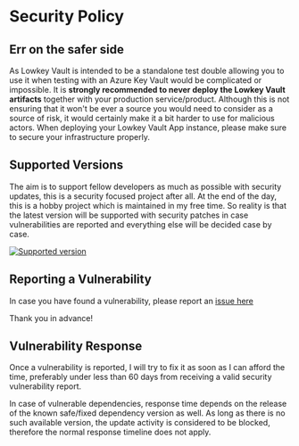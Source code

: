 # Security Policy

## Err on the safer side

As Lowkey Vault is intended to be a standalone test double allowing you to use it when testing with an Azure Key Vault would be complicated
or impossible. It is **strongly recommended to never deploy the Lowkey Vault artifacts** together with your production service/product.
Although this is not ensuring that it won't be ever a source you would need to consider as a source of risk, it would certainly make it a
bit harder to use for malicious actors. When deploying your Lowkey Vault App instance, please make sure to secure your infrastructure
properly.

## Supported Versions

The aim is to support fellow developers as much as possible with security updates, this is a security focused project after all. At the end
of the day, this is a hobby project which is maintained in my free time. So reality is that the latest version will be supported with security
patches in case vulnerabilities are reported and everything else will be decided case by case.

[![Supported version](https://img.shields.io/github/v/tag/nagyesta/lowkey-vault?color=green&logo=git&label=Supported%20version&sort=semver)](https://img.shields.io/github/v/tag/nagyesta/lowkey-vault?color=green&logo=git&label=Supported%20version&sort=semver)

## Reporting a Vulnerability

In case you have found a vulnerability, please report an [issue here](https://github.com/nagyesta/lowkey-vault/issues)

Thank you in advance!

## Vulnerability Response

Once a vulnerability is reported, I will try to fix it as soon as I can afford the time, preferably under less than 60 days from receiving a
valid security vulnerability report.

In case of vulnerable dependencies, response time depends on the release of the known safe/fixed dependency version as well. As long as 
there is no such available version, the update activity is considered to be blocked, therefore the normal response timeline does not apply.
